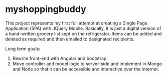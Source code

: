 # myshoppingbuddy

This project represents my first full attempt at creating a Single Page Application (SPA) with JQuery Mobile. Basically, it is just a digital version of a hand-written grocery list kept on the refrigerator. Items can be added and deleted as required and then emailed to designated recipients.

Long term goals:<br>
1) Rewrite front-end with Angular and bootstrap.<br>
2) Move controller and model logic to server-side and implement in Mongo and Node so that it can be accessible and 
   interactive over the internet.

